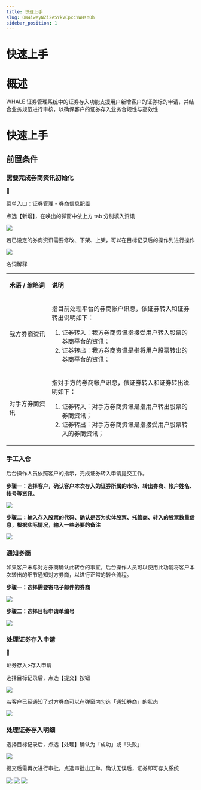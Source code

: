```yaml
---
title: 快速上手
slug: OW4iweyNZi2eSYkVCpxcYWHsnOh
sidebar_position: 1
---
```



# 快速上手

# 概述

WHALE 证券管理系统中的证券存入功能支援用户新增客户的证券标的申请，并结合业务规范进行审核，以确保客户的证券存入业务合规性与高效性

# 快速上手

## 前置条件

### 需要完成券商资讯初始化

<div class="callout callout-bg-6 callout-border-6">
<div class='callout-emoji'>📍</div>
<p>菜单入口：证券管理 - 券商信息配置</p>
</div>

点选【新增】，在唤出的弹窗中依上方 tab 分别填入资讯

<img src="/assets/J41GbdodxoiyTixCt8icBMehnwb.png" src-width="3818" src-height="1866" align="center"/>

若已设定的券商资讯需要修改、下架、上架，可以在目标记录后的操作列进行操作

<img src="/assets/TZY5blzu1oYqusxmx7IcZMwZnfd.png" src-width="3806" src-height="1854" align="center"/>

名词解释

<table>
<colgroup>
<col width="179"/>
<col width="641"/>
</colgroup>
<tbody>
<tr><td><p><b>术语 / 缩略词</b></p></td><td><p><b>说明</b></p></td></tr>
<tr><td><p>我方券商资讯</p></td><td><p>指目前处理平台的券商帐户讯息，依证券转入和证券转出说明如下：</p>
<ol>
<li>证券转入：我方券商资讯指接受用户转入股票的券商平台的资讯；</li>
<li>证券转出：我方券商资讯是指将用户股票转出的券商平台的资讯；</li>
</ol></td></tr>
<tr><td><p>对手方券商资讯</p></td><td><p>指对手方的券商帐户讯息，依证券转入和证券转出说明如下：</p>
<ol>
<li>证券转入：对手方券商资讯是指用户转出股票的券商资讯；</li>
<li>证券转出：对手方券商资讯是指接受用户股票转入的券商资讯；</li>
</ol></td></tr>
</tbody>
</table>

### 手工入仓

后台操作人员依照客户的指示，完成证券转入申请提交工作。

<b>步骤一：选择客户，确认客户本次存入的证券所属的市场、转出券商、帐户姓名、帐号等资讯。</b>

<img src="/assets/Z3AJbkZyIopjlyx63EEc9WLYn5H.png" src-width="3814" src-height="1758" align="center"/>

<b>步骤二：输入存入股票的代码、确认是否为实体股票、托管商、转入的股票数量信息，根据实际情况，输入一些必要的备注</b>

<img src="/assets/OcapbiHJSoWS1ox06ZncCXS7nkf.png" src-width="3812" src-height="1852" align="center"/>

### 通知券商

如果客户未与对方券商确认此转仓的事宜，后台操作人员可以使用此功能将客户本次转出的细节通知对方券商，以进行正常的转仓流程。

<b>步骤一：选择需要寄电子邮件的券商</b>

<img src="/assets/Wn16bRSK7oMC7wxgGpbc7dwfnMU.png" src-width="3814" src-height="1852" align="center"/>

<b>步骤二：选择目标申请单编号</b>

<img src="/assets/USMjbblxRomX0TxgoEUcm8Ffn8d.png" src-width="3834" src-height="1858" align="center"/>

### 处理证券存入申请

<div class="callout callout-bg-6 callout-border-6">
<div class='callout-emoji'>📍</div>
<p>证券存入&gt;存入申请</p>
</div>

选择目标记录后，点选【提交】按钮

<img src="/assets/Sad3bbk0OoERW1xmRp0caIAXnsf.png" src-width="3818" src-height="1772" align="center"/>

若客户已经通知了对方券商可以在弹窗内勾选「通知券商」的状态

<img src="/assets/JJ2ebGs5uoUR2fxQHVmcwIn4n1b.png" src-width="3840" src-height="1858" align="center"/>

### 处理证券存入明细

选择目标记录后，点选【处理】确认为「成功」或「失败」

<img src="/assets/E5uKbCWIloKplCxBUuwcnl7hnNh.png" src-width="3774" src-height="1124" align="center"/>

提交后需再次进行审批，点选审批出工单，确认无误后，证券即可存入系统

<img src="/assets/DJzPb24zYo9l5sx3VVYcoeXVnNe.png" src-width="3774" src-height="838" align="center"/>

<img src="/assets/C1aBb3mxToQpDMx6Cf3cfGUTnVd.png" src-width="1560" src-height="1764" align="center"/>

<img src="/assets/VH9QbLGWSoLeglxBfPKcijmznjW.png" src-width="3318" src-height="926" align="center"/>

## 
